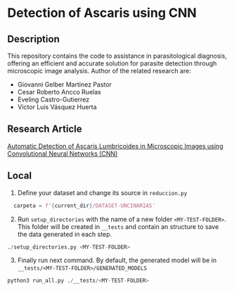 # Detection of Ascaris using CNN

## Description
This repository contains the code to assistance in parasitological diagnosis, offering an efficient and accurate solution for parasite detection through microscopic image analysis.
Author of the related research are:

- Giovanni Gelber Martinez Pastor
- Cesar Roberto Ancco Ruelas
- Eveling Castro-Gutierrez
- Victor Luis Vásquez Huerta

## Research Article
[Automatic Detection of Ascaris Lumbricoides in Microscopic Images using Convolutional Neural Networks (CNN)](https://thesai.org/Publications/ViewPaper?Volume=15&Issue=5&Code=IJACSA&SerialNo=90#:~:text=10.14569/IJACSA.2024.0150590)

## Local

1. Define your dataset and change its source in `reduccion.py `

```python
  carpeta = f'{current_dir}/DATASET-UNCINARIAS'
```

2. Run `setup_directories` with the name of a new folder `<MY-TEST-FOLDER>`. This folder will be created in `__tests` and contain an structure to save the data generated in each step.

```python
./setup_directories.py <MY-TEST-FOLDER>
```

3. Finally run next command. By default, the generated model will be in `__tests/<MY-TEST-FOLDER>/GENERATED_MODELS`

```python
python3 run_all.py ./__tests/<MY-TEST-FOLDER>
```
